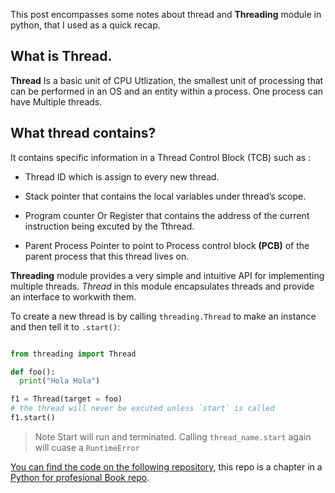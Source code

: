 This post encompasses some notes about thread and 
__Threading__  module in python, that I used as a quick recap.

## What is Thread.
__Thread__ Is a basic unit of CPU Utlization, the smallest unit of processing that can be performed in an OS and an entity within a process. One process can have Multiple threads.


## What thread contains?

It contains specific information in a Thread Control Block (TCB) such as :
  - Thread ID which is assign to every new thread.

  - Stack pointer that contains the local variables under thread’s scope.

  - Program counter Or Register that contains the address of the current instruction being excuted by the Tthread.

  - Parent Process Pointer to point to Process control block 
  __(PCB)__ of the parent process that this thread lives on.




__Threading__  module provides a very simple and intuitive API for implementing multiple threads. *Thread* in this module encapsulates threads and provide an interface to workwith them.

To create a new thread is by calling `threading.Thread` to make an instance and then tell it to `.start()`:



```python

from threading import Thread

def foo():
  print("Hola Hola")

f1 = Thread(target = foo)
# the thread will never be excuted unless `start` is called
f1.start()
```
> Note Start will run and terminated. Calling `thread_name.start` again will cuase a 
`RuntimeError`






 [You can find the code on the following repository](https://github.com/Rowida46/Python-for-profesional/tree/main/thread), this repo is a chapter in a [Python for profesional Book repo](https://github.com/Rowida46/Python-for-profesional).


